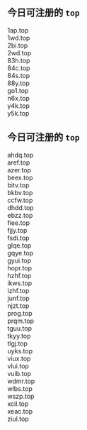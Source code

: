 
## 今日可注册的 `top`
>
1ap.top   
1wd.top   
2bi.top   
2wd.top   
83h.top   
84c.top   
84s.top   
88y.top   
go1.top   
n6x.top   
y4k.top   
y5k.top   


## 今日可注册的 `top`
>
ahdq.top   
aref.top   
azer.top   
beex.top   
bitv.top   
bkbv.top   
ccfw.top   
dhdd.top   
ebzz.top   
fiee.top   
fjjy.top   
fsdi.top   
glqe.top   
gqye.top   
gyui.top   
hopr.top   
hzhf.top   
ikws.top   
izhf.top   
junf.top   
njzt.top   
prog.top   
prqm.top   
tguu.top   
tkyy.top   
tlgj.top   
uyks.top   
viux.top   
vlui.top   
vuib.top   
wdmr.top   
wlbs.top   
wszp.top   
xcil.top   
xeac.top   
ziul.top   


